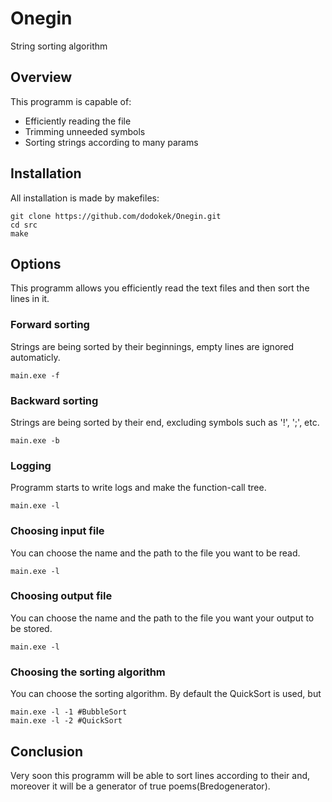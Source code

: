 # Onegin
String sorting algorithm
## Overview
This programm is capable of:
- Efficiently reading the file
- Trimming unneeded symbols
- Sorting strings according to many params
## Installation
All installation is made by makefiles:
~~~
git clone https://github.com/dodokek/Onegin.git
cd src
make
~~~
## Options
This programm allows you efficiently read the text files and then sort the lines in it.
### Forward sorting
Strings are being sorted by their beginnings, empty lines are ignored automaticly.
~~~
main.exe -f
~~~
### Backward sorting
Strings are being sorted by their end, excluding symbols such as '!', ';', etc.
~~~
main.exe -b
~~~
### Logging 
Programm starts to write logs and make the function-call tree.
~~~
main.exe -l
~~~

### Choosing input file 
You can choose the name and the path to the file you want to be read.
~~~
main.exe -l
~~~


### Choosing output file 
You can choose the name and the path to the file you want your output to be stored.
~~~
main.exe -l
~~~

### Choosing the sorting algorithm 
You can choose the sorting algorithm.
By default the QuickSort is used, but 
~~~
main.exe -l -1 #BubbleSort
main.exe -l -2 #QuickSort
~~~

## Conclusion
Very soon this programm will be able to sort lines according to their and, moreover it will be a generator of true poems(Bredogenerator).
